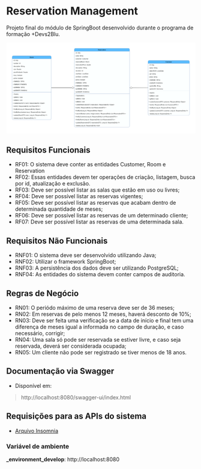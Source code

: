 # Reservation Management

Projeto final do módulo de SpringBoot desenvolvido durante o programa de formação +Devs2Blu.

![Diagrama de Classes](docs/diagrama_classes_resman.png)

## Requisitos Funcionais

- RF01: O sistema deve conter as entidades Customer, Room e Reservation
- RF02:  Essas entidades devem ter operações de criação, listagem, busca por id, atualização e exclusão.
- RF03: Deve ser possível listar as salas que estão em uso ou livres;
- RF04: Deve ser possível listar as reservas vigentes;
- RF05: Deve ser possível listar as reservas que acabam dentro de determinada quantidade de meses;
- RF06: Deve ser possível listar as reservas de um determinado cliente;
- RF07: Deve ser possível listar as reservas de uma determinada sala.

## Requisitos Não Funcionais

- RNF01: O sistema deve ser desenvolvido utilizando Java;
- RNF02: Utilizar o framework SpringBoot;
- RNF03: A persistência dos dados deve ser utilizando PostgreSQL;
- RNF04: As entidades do sistema devem conter campos de auditoria.

## Regras de Negócio

- RN01: O periódo máximo de uma reserva deve ser de 36 meses;
- RN02: Em reservas de pelo menos 12 meses, haverá desconto de 10%;
- RN03: Deve ser feita uma verificação se a data de início e final tem uma diferença de meses igual a informada no campo de duração, e caso necessário, corrigir;
- RN04: Uma sala só pode ser reservada se estiver livre, e caso seja reservada, deverá ser considerada ocupada;
- RN05: Um cliente não pode ser registrado se tiver menos de 18 anos.

## Documentação via Swagger

 - Disponível em:
> http://localhost:8080/swagger-ui/index.html

## Requisições para as APIs do sistema
- [Arquivo Insomnia](docs/Insomnia.json)

### Variável de ambiente
 **_environment_develop**: http://localhost:8080